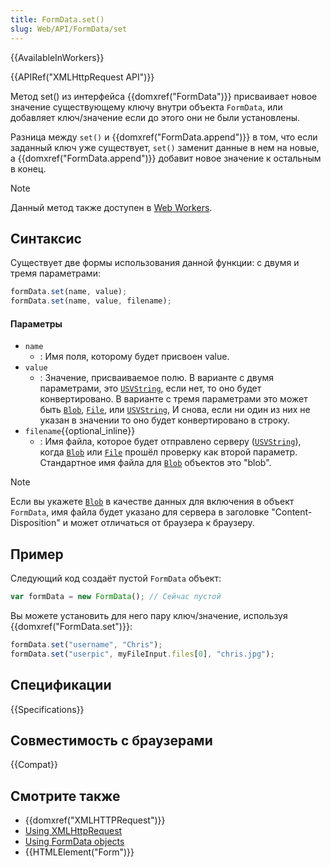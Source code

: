 ```yaml
---
title: FormData.set()
slug: Web/API/FormData/set
---
```


{{AvailableInWorkers}}

{{APIRef("XMLHttpRequest API")}}

Метод set() из интерфейса {{domxref("FormData")}} присваивает новое значение существующему ключу внутри объекта `FormData`, или добавляет ключ/значение если до этого они не были установлены.

Разница между `set()` и {{domxref("FormData.append")}} в том, что если заданный ключ уже существует, `set()` заменит данные в нем на новые, а {{domxref("FormData.append")}} добавит новое значение к остальным в конец.

> [!NOTE]
> Данный метод также доступен в [Web Workers](/ru/docs/Web/API/Web_Workers_API).

## Синтаксис

Существует две формы использования данной функции: с двумя и тремя параметрами:

```js
formData.set(name, value);
formData.set(name, value, filename);
```

#### Параметры

- `name`
  - : Имя поля, которому будет присвоен value.
- `value`
  - : Значение, присваиваемое полю. В варианте с двумя параметрами, это [`USVString`](/ru/docs/Web/API/USVString), если нет, то оно будет конвертировано. В варианте с тремя параметрами это может быть [`Blob`](/ru/docs/Web/API/Blob), [`File`](/ru/docs/Web/API/File), или [`USVString`](/ru/docs/Web/API/USVString), И снова, если ни один из них не указан в значении то оно будет конвертировано в строку.
- `filename`{{optional_inline}}
  - : Имя файла, которое будет отправлено серверу ([`USVString`](/ru/docs/Web/API/USVString)), когда [`Blob`](/ru/docs/Web/API/Blob) или [`File`](/ru/docs/Web/API/File) прошёл проверку как второй параметр. Стандартное имя файла для [`Blob`](/ru/docs/Web/API/Blob) объектов это "blob".

> [!NOTE]
> Если вы укажете [`Blob`](/ru/docs/Web/API/Blob) в качестве данных для включения в объект `FormData`, имя файла будет указано для сервера в заголовке "Content-Disposition" и может отличаться от браузера к браузеру.

## Пример

Следующий код создаёт пустой `FormData` объект:

```js
var formData = new FormData(); // Сейчас пустой
```

Вы можете установить для него пару ключ/значение, используя {{domxref("FormData.set")}}:

```js
formData.set("username", "Chris");
formData.set("userpic", myFileInput.files[0], "chris.jpg");
```

## Спецификации

{{Specifications}}

## Совместимость с браузерами

{{Compat}}

## Смотрите также

- {{domxref("XMLHTTPRequest")}}
- [Using XMLHttpRequest](/ru/docs/DOM/XMLHttpRequest/Using_XMLHttpRequest)
- [Using FormData objects](/ru/docs/DOM/XMLHttpRequest/FormData/Using_FormData_Objects)
- {{HTMLElement("Form")}}
